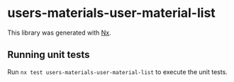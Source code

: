 # users-materials-user-material-list

This library was generated with [Nx](https://nx.dev).

## Running unit tests

Run `nx test users-materials-user-material-list` to execute the unit tests.
